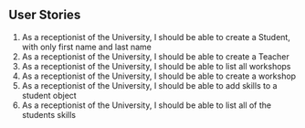 ## User Stories
1. As a receptionist of the University, I should be able to create a Student, with only first name and last name
2. As a receptionist of the University, I should be able to create a Teacher
3. As a receptionist of the University, I should be able to list all workshops
4. As a receptionist of the University, I should be able to create a workshop
5. As a receptionist of the University, I should be able to add skills to a student object
6. As a receptionist of the University, I should be able to list all of the students skills

